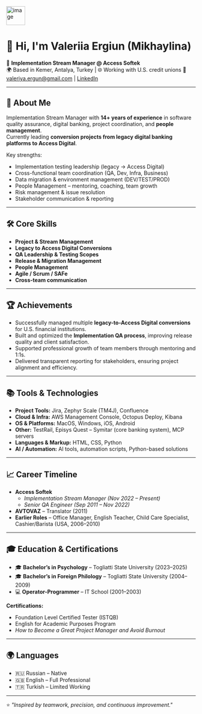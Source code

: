 <img width="50" height="50" alt="image" src="https://github.com/user-attachments/assets/c1aa158c-e353-4eba-880f-add4bd660a87" />

# 👋 Hi, I'm Valeriia Ergiun (Mikhaylina)

💼 **Implementation Stream Manager @ Access Softek**  
🌍 Based in Kemer, Antalya, Turkey | 🌐 Working with U.S. credit unions 
📧 valeriya.ergun@gmail.com | [LinkedIn](https://www.linkedin.com/in/valeriia-ergiun-mikhaylina-822a52284)  

---

## 🚀 About Me  
Implementation Stream Manager with **14+ years of experience** in software quality assurance, digital banking, project coordination, and **people management**.  
Currently leading **conversion projects from legacy digital banking platforms to Access Digital**.  

Key strengths:  
- Implementation testing leadership (legacy → Access Digital)  
- Cross-functional team coordination (QA, Dev, Infra, Business)  
- Data migration & environment management (DEV/TEST/PROD)  
- People Management – mentoring, coaching, team growth  
- Risk management & issue resolution  
- Stakeholder communication & reporting  

---

## 🛠️ Core Skills  
- **Project & Stream Management**  
- **Legacy to Access Digital Conversions**  
- **QA Leadership & Testing Scopes**  
- **Release & Migration Management**  
- **People Management**  
- **Agile / Scrum / SAFe**  
- **Cross-team communication**

---

## 🏆 Achievements  
- Successfully managed multiple **legacy-to-Access Digital conversions** for U.S. financial institutions.  
- Built and optimized the **Implementation QA process**, improving release quality and client satisfaction.  
- Supported professional growth of team members through mentoring and 1:1s.  
- Delivered transparent reporting for stakeholders, ensuring project alignment and efficiency.  

---

## 📚 Tools & Technologies  
- **Project Tools:** Jira, Zephyr Scale (TM4J), Confluence  
- **Cloud & Infra:** AWS Management Console, Octopus Deploy, Kibana  
- **OS & Platforms:** MacOS, Windows, iOS, Android  
- **Other:** TestRail, Episys Quest – Symitar (core banking system), MCP servers  
- **Languages & Markup:** HTML, CSS, Python  
- **AI / Automation:** AI tools, automation scripts, Python-based solutions

---

## 📈 Career Timeline  
- **Access Softek**  
  - *Implementation Stream Manager (Nov 2022 – Present)*  
  - *Senior QA Engineer (Sep 2011 – Nov 2022)*  
- **AVTOVAZ** – Translator (2011)  
- **Earlier Roles** – Office Manager, English Teacher, Child Care Specialist, Cashier/Barista (USA, 2006–2010)  

---

## 🎓 Education & Certifications  
- 🎓 **Bachelor’s in Psychology** – Togliatti State University (2023–2025)  
- 🎓 **Bachelor’s in Foreign Philology** – Togliatti State University (2004–2009)  
- 💻 **Operator-Programmer** – IT School (2001–2003)  

**Certifications:**  
- Foundation Level Certified Tester (ISTQB)  
- English for Academic Purposes Program  
- *How to Become a Great Project Manager and Avoid Burnout*  

---

## 🌍 Languages  
- 🇷🇺 Russian – Native  
- 🇬🇧 English – Full Professional  
- 🇹🇷 Turkish – Limited Working  

---

⭐️ *"Inspired by teamwork, precision, and continuous improvement."*
